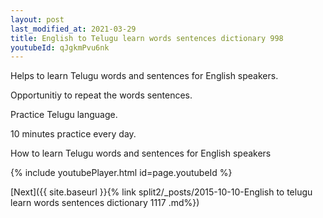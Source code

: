 ```yaml
---
layout: post
last_modified_at: 2021-03-29
title: English to Telugu learn words sentences dictionary 998 
youtubeId: qJgkmPvu6nk
---
```

 
 
Helps to learn Telugu words and sentences for English speakers.

Opportunitiy to repeat the words sentences. 

Practice Telugu language. 
 
10 minutes practice every day. 
 
How to learn Telugu words and sentences for English speakers 
 
{% include youtubePlayer.html id=page.youtubeId %}
 
 
[Next]({{ site.baseurl }}{% link  split2/_posts/2015-10-10-English to telugu learn words sentences dictionary 1117 .md%})
 
